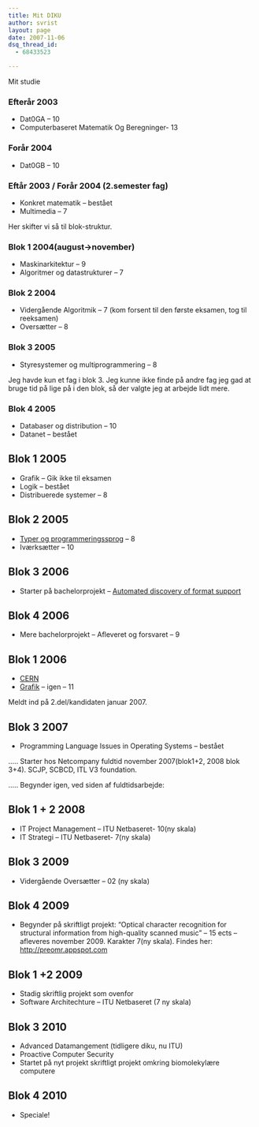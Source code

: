```yaml
---
title: Mit DIKU
author: svrist
layout: page
date: 2007-11-06
dsq_thread_id:
  - 68433523

---
```

Mit studie

### Efterår 2003

  * Dat0GA &#8211; 10
  * Computerbaseret Matematik Og Beregninger- 13

### Forår 2004

  * Dat0GB &#8211; 10

### Eftår 2003 / Forår 2004 (2.semester fag)

  * Konkret matematik &#8211; bestået
  * Multimedia &#8211; 7

Her skifter vi så til blok-struktur.

### Blok 1 2004(august->november)

  * Maskinarkitektur &#8211; 9
  * Algoritmer og datastrukturer &#8211; 7

### Blok 2 2004

  * Vidergående Algoritmik &#8211; 7 (kom forsent til den første eksamen, tog til reeksamen)
  * Oversætter &#8211; 8

### Blok 3 2005

  * Styresystemer og multiprogrammering &#8211; 8

Jeg havde kun et fag i blok 3. Jeg kunne ikke finde på andre fag jeg gad at bruge tid på lige på i den blok, så der valgte jeg at arbejde lidt mere.

### Blok 4 2005

  * Databaser og distribution &#8211; 10
  * Datanet &#8211; bestået

## Blok 1 2005

  * Grafik &#8211; Gik ikke til eksamen
  * Logik &#8211; bestået
  * Distribuerede systemer &#8211; 8

## Blok 2 2005

  * [Typer og programmeringssprog][1] &#8211; 8
  * Iværksætter &#8211; 10

## Blok 3 2006

  * Starter på bachelorprojekt &#8211; [Automated discovery of format support][2]

## Blok 4 2006

  * Mere bachelorprojekt &#8211; Afleveret og forsvaret &#8211; 9

## Blok 1 2006

  * [CERN][3]
  * [Grafik][4] &#8211; igen &#8211; 11

Meldt ind på 2.del/kandidaten januar 2007.

## Blok 3 2007

  * Programming Language Issues in Operating Systems &#8211; bestået

&#8230;.. Starter hos Netcompany fuldtid november 2007(blok1+2, 2008 blok 3+4). SCJP, SCBCD, ITL V3 foundation.
  
&#8230;.. Begynder igen, ved siden af fuldtidsarbejde:

## Blok 1 + 2 2008

  * IT Project Management &#8211; ITU Netbaseret- 10(ny skala)
  * IT Strategi &#8211; ITU Netbaseret- 7(ny skala)

## Blok 3 2009

  * Vidergående Oversætter &#8211; 02 (ny skala)

## Blok 4 2009

  * Begynder på skriftligt projekt: &#8220;Optical character recognition for structural information from high-quality scanned music&#8221; &#8211; 15 ects &#8211; afleveres november 2009. Karakter 7(ny skala). Findes her: <a title="preomr site" href="http://preomr.appspot.com" target="_blank">http://preomr.appspot.com</a>

## Blok 1 +2 2009

  * Stadig skriftlig projekt som ovenfor
  * Software Architechture &#8211; ITU Netbaseret (7 ny skala)

## Blok 3 2010

  * Advanced Datamangement (tidligere diku, nu ITU)
  * Proactive Computer Security
  * Startet på nyt projekt skriftligt projekt omkring biomolekylære computere

## Blok 4 2010

  * Speciale!

 [1]: http://seet.dk/mit-diku/typer-og-programmeringssprog/
 [2]: http://www.diku.dk/~simonsen/bach/KBDIKU05diagrams/
 [3]: http://seet.dk/mit-diku/cern "cern"
 [4]: http://seet.dk/mit-diku/grafik/ "grafik"